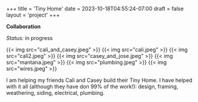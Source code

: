+++
title = 'Tiny Home'
date = 2023-10-18T04:55:24-07:00
draft = false
layout = 'project'
+++

**Collaboration**

_Status:_ in progress

<!--more-->

{{< img src="cali_and_casey.jpeg" >}}
{{< img src="cali.jpeg" >}}
{{< img src="cali2.jpeg" >}}
{{< img src="casey_and_jose.jpeg" >}}
{{< img src="mantana.jpeg" >}}
{{< img src="plumbing.jpeg" >}}
{{< img src="wires.jpeg" >}}

I am helping my friends Cali and Casey build their Tiny Home.
I have helped with it all (although they have don 99% of the work!):
design, framing, weathering, siding, electrical, plumbing.
